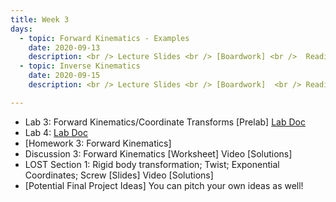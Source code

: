 ```yaml
---
title: Week 3 
days:
  - topic: Forward Kinematics - Examples
    date: 2020-09-13
    description: <br /> Lecture Slides <br /> [Boardwork] <br />  Reading - MLS 3.2
  - topic: Inverse Kinematics
    date: 2020-09-15
    description: <br /> Lecture Slides <br /> [Boardwork]  <br /> Reading - MLS 3.2

---
```


- Lab 3: Forward Kinematics/Coordinate Transforms [Prelab] [Lab Doc](../assets/labs/lab3.pdf)
- Lab 4: [Lab Doc](../assets/labs/lab4.pdf)
- [Homework 3: Forward Kinematics]
- Discussion 3: Forward Kinematics [Worksheet] Video [Solutions]
- LOST Section 1: Rigid body transformation; Twist; Exponential Coordinates; Screw [Slides] Video [Solutions]
- [Potential Final Project Ideas] You can pitch your own ideas as well!
